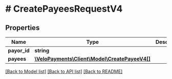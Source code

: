 # # CreatePayeesRequestV4

## Properties

Name | Type | Description | Notes
------------ | ------------- | ------------- | -------------
**payor_id** | **string** |  |
**payees** | [**\VeloPayments\Client\Model\CreatePayeeV4[]**](CreatePayeeV4.md) |  |

[[Back to Model list]](../../README.md#models) [[Back to API list]](../../README.md#endpoints) [[Back to README]](../../README.md)
